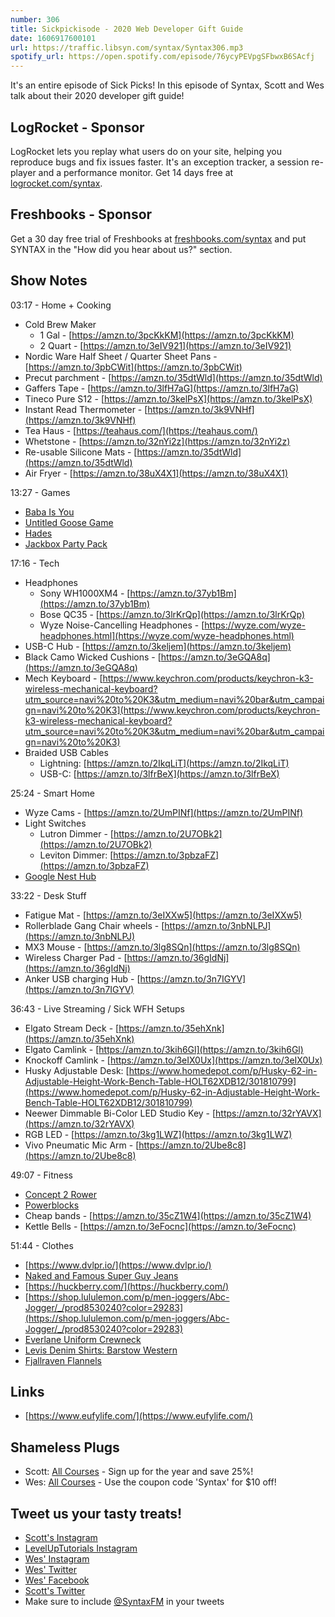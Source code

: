```yaml
---
number: 306
title: Sickpickisode - 2020 Web Developer Gift Guide
date: 1606917600101
url: https://traffic.libsyn.com/syntax/Syntax306.mp3
spotify_url: https://open.spotify.com/episode/76ycyPEVpgSFbwxB6SAcfj
---
```


It's an entire episode of Sick Picks! In this episode of Syntax, Scott and Wes talk about their 2020 developer gift guide!

## LogRocket - Sponsor
LogRocket lets you replay what users do on your site, helping you reproduce bugs and fix issues faster. It's an exception tracker, a session re-player and a performance monitor. Get 14 days free at [logrocket.com/syntax](https://logrocket.com/syntax).

## Freshbooks - Sponsor
Get a 30 day free trial of Freshbooks at [freshbooks.com/syntax](https://freshbooks.com/syntax) and put SYNTAX in the "How did you hear about us?" section.

## Show Notes
03:17 - Home + Cooking
* Cold Brew Maker 
  * 1 Gal - [https://amzn.to/3pcKkKM](https://amzn.to/3pcKkKM)
  * 2 Quart - [https://amzn.to/3eIV921](https://amzn.to/3eIV921)
* Nordic Ware Half Sheet / Quarter Sheet Pans - [https://amzn.to/3pbCWit](https://amzn.to/3pbCWit)
* Precut parchment - [https://amzn.to/35dtWld](https://amzn.to/35dtWld)
* Gaffers Tape - [https://amzn.to/3lfH7aG](https://amzn.to/3lfH7aG)
* Tineco Pure S12 - [https://amzn.to/3kelPsX](https://amzn.to/3kelPsX)
* Instant Read Thermometer - [https://amzn.to/3k9VNHf](https://amzn.to/3k9VNHf)
* Tea Haus - [https://teahaus.com/](https://teahaus.com/)
* Whetstone - [https://amzn.to/32nYi2z](https://amzn.to/32nYi2z)
* Re-usable Silicone Mats - [https://amzn.to/35dtWld](https://amzn.to/35dtWld)
* Air Fryer - [https://amzn.to/38uX4X1](https://amzn.to/38uX4X1)

13:27 - Games
* [Baba Is You](https://store.steampowered.com/app/736260/Baba_Is_You/)
* [Untitled Goose Game](https://goose.game/)
* [Hades](https://www.supergiantgames.com/games/hades/)
* [Jackbox Party Pack](https://www.jackboxgames.com/party-pack/) 

17:16 - Tech
* Headphones
  * Sony WH1000XM4 - [https://amzn.to/37yb1Bm](https://amzn.to/37yb1Bm)
  * Bose QC35 - [https://amzn.to/3lrKrQp](https://amzn.to/3lrKrQp)
  * Wyze Noise-Cancelling Headphones - [https://wyze.com/wyze-headphones.html](https://wyze.com/wyze-headphones.html)
* USB-C Hub - [https://amzn.to/3keljem](https://amzn.to/3keljem)
* Black Camo Wicked Cushions - [https://amzn.to/3eGQA8q](https://amzn.to/3eGQA8q)
* Mech Keyboard - [https://www.keychron.com/products/keychron-k3-wireless-mechanical-keyboard?utm_source=navi%20to%20K3&utm_medium=navi%20bar&utm_campaign=navi%20to%20K3](https://www.keychron.com/products/keychron-k3-wireless-mechanical-keyboard?utm_source=navi%20to%20K3&utm_medium=navi%20bar&utm_campaign=navi%20to%20K3)
* Braided USB Cables
  * Lightning: [https://amzn.to/2IkqLiT](https://amzn.to/2IkqLiT)
  * USB-C:  [https://amzn.to/3lfrBeX](https://amzn.to/3lfrBeX)

25:24 - Smart Home
* Wyze Cams - [https://amzn.to/2UmPINf](https://amzn.to/2UmPINf)
* Light Switches
  * Lutron Dimmer - [https://amzn.to/2U7OBk2](https://amzn.to/2U7OBk2)
  * Leviton Dimmer: [https://amzn.to/3pbzaFZ](https://amzn.to/3pbzaFZ)
* [Google Nest Hub](https://store.google.com/us/product/google_nest_hub)

33:22 - Desk Stuff
* Fatigue Mat - [https://amzn.to/3eIXXw5](https://amzn.to/3eIXXw5)
* Rollerblade Gang Chair wheels - [https://amzn.to/3nbNLPJ](https://amzn.to/3nbNLPJ)
* MX3 Mouse - [https://amzn.to/3lg8SQn](https://amzn.to/3lg8SQn)
* Wireless Charger Pad - [https://amzn.to/36gIdNj](https://amzn.to/36gIdNj)
* Anker USB charging Hub - [https://amzn.to/3n7IGYV](https://amzn.to/3n7IGYV)

36:43 - Live Streaming / Sick WFH Setups
* Elgato Stream Deck - [https://amzn.to/35ehXnk](https://amzn.to/35ehXnk)
* Elgato Camlink - [https://amzn.to/3kih6Gl](https://amzn.to/3kih6Gl)
* Knockoff Camlink - [https://amzn.to/3eIX0Ux](https://amzn.to/3eIX0Ux)
* Husky Adjustable Desk: [https://www.homedepot.com/p/Husky-62-in-Adjustable-Height-Work-Bench-Table-HOLT62XDB12/301810799](https://www.homedepot.com/p/Husky-62-in-Adjustable-Height-Work-Bench-Table-HOLT62XDB12/301810799) 
* Neewer Dimmable Bi-Color LED Studio Key - [https://amzn.to/32rYAVX](https://amzn.to/32rYAVX)
* RGB LED - [https://amzn.to/3kg1LWZ](https://amzn.to/3kg1LWZ) 
* Vivo Pneumatic Mic Arm - [https://amzn.to/2Ube8c8](https://amzn.to/2Ube8c8)

49:07 - Fitness
* [Concept 2 Rower](https://www.roguefitness.com/black-concept-2-model-d-rower-pm5) 
* [Powerblocks](https://powerblock.com/)
* Cheap bands - [https://amzn.to/35cZ1W4](https://amzn.to/35cZ1W4)
* Kettle Bells - [https://amzn.to/3eFocnc](https://amzn.to/3eFocnc)

51:44 - Clothes
* [https://www.dvlpr.io/](https://www.dvlpr.io/)
* [Naked and Famous Super Guy Jeans](https://www.nakedandfamousdenim.com/)
* [https://huckberry.com/](https://huckberry.com/)
* [https://shop.lululemon.com/p/men-joggers/Abc-Jogger/_/prod8530240?color=29283](https://shop.lululemon.com/p/men-joggers/Abc-Jogger/_/prod8530240?color=29283)
* [Everlane Uniform Crewneck](https://www.everlane.com/)
* [Levis Denim Shirts: Barstow Western](https://www.levi.com/US/en_US/apparel/clothing/tops/barstow-western-shirt/p/658160116)
* [Fjallraven Flannels](https://fjallraven.ca/collections/flannel-shirts)

## Links
* [https://www.eufylife.com/](https://www.eufylife.com/)

## Shameless Plugs
* Scott: [All Courses](https://www.leveluptutorials.com/pro) - Sign up for the year and save 25%!
* Wes: [All Courses](https://wesbos.com/courses/) - Use the coupon code 'Syntax' for $10 off!

## Tweet us your tasty treats!
* [Scott's Instagram](https://www.instagram.com/stolinski/)
* [LevelUpTutorials Instagram](https://www.instagram.com/LevelUpTutorials/)
* [Wes' Instagram](https://www.instagram.com/wesbos/)
* [Wes' Twitter](https://twitter.com/wesbos)
* [Wes' Facebook](https://www.facebook.com/wesbos.developer)
* [Scott's Twitter](https://twitter.com/stolinski)
* Make sure to include [@SyntaxFM](https://twitter.com/SyntaxFM) in your tweets
